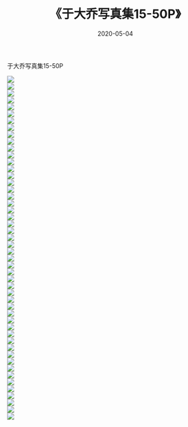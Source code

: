 ﻿---
layout: post
title:  《于大乔写真集15-50P》
date:   2020-05-04
img: http://pic.660000.xyz/1:/性感/2020/于大乔写真集15-50P/000.jpg
categories: [美女, 清纯, 唯美]
---

于大乔写真集15-50P

  ![](http://pic.660000.xyz/1:/性感/2020/于大乔写真集15-50P/001.jpg) <br> ![](http://pic.660000.xyz/1:/性感/2020/于大乔写真集15-50P/002.jpg) <br> ![](http://pic.660000.xyz/1:/性感/2020/于大乔写真集15-50P/003.jpg) <br> ![](http://pic.660000.xyz/1:/性感/2020/于大乔写真集15-50P/004.jpg) <br> ![](http://pic.660000.xyz/1:/性感/2020/于大乔写真集15-50P/005.jpg) <br> ![](http://pic.660000.xyz/1:/性感/2020/于大乔写真集15-50P/006.jpg) <br> ![](http://pic.660000.xyz/1:/性感/2020/于大乔写真集15-50P/007.jpg) <br> ![](http://pic.660000.xyz/1:/性感/2020/于大乔写真集15-50P/008.jpg) <br> ![](http://pic.660000.xyz/1:/性感/2020/于大乔写真集15-50P/009.jpg) <br> ![](http://pic.660000.xyz/1:/性感/2020/于大乔写真集15-50P/010.jpg) <br> ![](http://pic.660000.xyz/1:/性感/2020/于大乔写真集15-50P/011.jpg) <br> ![](http://pic.660000.xyz/1:/性感/2020/于大乔写真集15-50P/012.jpg) <br> ![](http://pic.660000.xyz/1:/性感/2020/于大乔写真集15-50P/013.jpg) <br> ![](http://pic.660000.xyz/1:/性感/2020/于大乔写真集15-50P/014.jpg) <br> ![](http://pic.660000.xyz/1:/性感/2020/于大乔写真集15-50P/015.jpg) <br> ![](http://pic.660000.xyz/1:/性感/2020/于大乔写真集15-50P/016.jpg) <br> ![](http://pic.660000.xyz/1:/性感/2020/于大乔写真集15-50P/017.jpg) <br> ![](http://pic.660000.xyz/1:/性感/2020/于大乔写真集15-50P/018.jpg) <br> ![](http://pic.660000.xyz/1:/性感/2020/于大乔写真集15-50P/019.jpg) <br> ![](http://pic.660000.xyz/1:/性感/2020/于大乔写真集15-50P/020.jpg) <br> ![](http://pic.660000.xyz/1:/性感/2020/于大乔写真集15-50P/021.jpg) <br> ![](http://pic.660000.xyz/1:/性感/2020/于大乔写真集15-50P/022.jpg) <br> ![](http://pic.660000.xyz/1:/性感/2020/于大乔写真集15-50P/023.jpg) <br> ![](http://pic.660000.xyz/1:/性感/2020/于大乔写真集15-50P/024.jpg) <br> ![](http://pic.660000.xyz/1:/性感/2020/于大乔写真集15-50P/025.jpg) <br> ![](http://pic.660000.xyz/1:/性感/2020/于大乔写真集15-50P/026.jpg) <br> ![](http://pic.660000.xyz/1:/性感/2020/于大乔写真集15-50P/027.jpg) <br> ![](http://pic.660000.xyz/1:/性感/2020/于大乔写真集15-50P/028.jpg) <br> ![](http://pic.660000.xyz/1:/性感/2020/于大乔写真集15-50P/029.jpg) <br> ![](http://pic.660000.xyz/1:/性感/2020/于大乔写真集15-50P/030.jpg) <br> ![](http://pic.660000.xyz/1:/性感/2020/于大乔写真集15-50P/031.jpg) <br> ![](http://pic.660000.xyz/1:/性感/2020/于大乔写真集15-50P/032.jpg) <br> ![](http://pic.660000.xyz/1:/性感/2020/于大乔写真集15-50P/033.jpg) <br> ![](http://pic.660000.xyz/1:/性感/2020/于大乔写真集15-50P/034.jpg) <br> ![](http://pic.660000.xyz/1:/性感/2020/于大乔写真集15-50P/035.jpg) <br> ![](http://pic.660000.xyz/1:/性感/2020/于大乔写真集15-50P/036.jpg) <br> ![](http://pic.660000.xyz/1:/性感/2020/于大乔写真集15-50P/037.jpg) <br> ![](http://pic.660000.xyz/1:/性感/2020/于大乔写真集15-50P/038.jpg) <br> ![](http://pic.660000.xyz/1:/性感/2020/于大乔写真集15-50P/039.jpg) <br> ![](http://pic.660000.xyz/1:/性感/2020/于大乔写真集15-50P/040.jpg) <br> ![](http://pic.660000.xyz/1:/性感/2020/于大乔写真集15-50P/041.jpg) <br> ![](http://pic.660000.xyz/1:/性感/2020/于大乔写真集15-50P/042.jpg) <br> ![](http://pic.660000.xyz/1:/性感/2020/于大乔写真集15-50P/043.jpg) <br> ![](http://pic.660000.xyz/1:/性感/2020/于大乔写真集15-50P/044.jpg) <br> ![](http://pic.660000.xyz/1:/性感/2020/于大乔写真集15-50P/045.jpg) <br> ![](http://pic.660000.xyz/1:/性感/2020/于大乔写真集15-50P/046.jpg) <br> ![](http://pic.660000.xyz/1:/性感/2020/于大乔写真集15-50P/047.jpg) <br> ![](http://pic.660000.xyz/1:/性感/2020/于大乔写真集15-50P/048.jpg) <br> ![](http://pic.660000.xyz/1:/性感/2020/于大乔写真集15-50P/049.jpg) <br> ![](http://pic.660000.xyz/1:/性感/2020/于大乔写真集15-50P/050.jpg) <br>